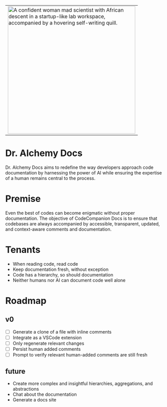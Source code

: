 <table align="center">
  <tr>
    <td>
      <img src="https://github.com/jhaenel/Dr-Alchemy-Docs/blob/main/images/dr-alechemy.png?raw=true" alt="A confident woman mad scientist with African descent in a startup-like lab workspace, accompanied by a hovering self-writing quill." width="400"/>
    </td>
  </tr>
</table>

# Dr. Alchemy Docs

Dr. Alchemy Docs aims to redefine the way developers approach code documentation by harnessing the power of AI while ensuring the expertise of a human remains central to the process.

# Premise

Even the best of codes can become enigmatic without proper documentation. The objective of CodeCompanion Docs is to ensure that codebases are always accompanied by accessible, transparent, updated, and context-aware comments and documentation.

# Tenants

- When reading code, read code
- Keep documentation fresh, without exception
- Code has a hierarchy, so should documentation
- Neither humans nor AI can document code well alone

# Roadmap

## v0

- [ ] Generate a clone of a file with inline comments
- [ ] Integrate as a VSCode extension
- [ ] Only regenerate relevant changes
- [ ] Persist human added comments
- [ ] Prompt to verify relevant human-added comments are still fresh

## future

- Create more complex and insightful hierarchies, aggregations, and abstractions
- Chat about the documentation
- Generate a docs site

